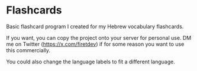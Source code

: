# Flashcards
Basic flashcard program I created for my Hebrew vocabulary flashcards.

If you want, you can copy the project onto your server for personal use. DM me on Twitter (https://x.com/firetdev) if for some reason you want to use this commercially.

You could also change the language labels to fit a different language.
